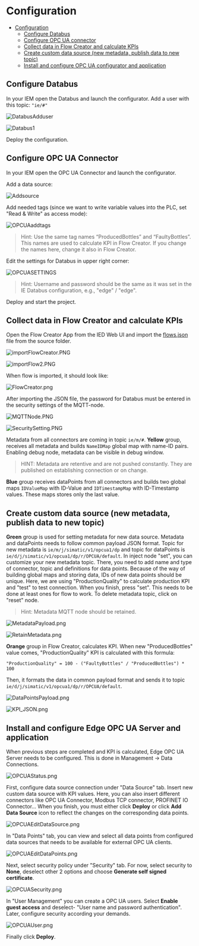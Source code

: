 # Configuration

- [Configuration](#configuration)
  - [Configure Databus](#configure-databus)
  - [Configure OPC UA connector](#configure-OPC-UA-connector)
  - [Collect data in Flow Creator and calculate KPIs](#collect-data-in-flow-creator-and-calculate-kpis)
  - [Create custom data source (new metadata, publish data to new topic)](#create-custom-data-source-new-metadata-publish-data-to-new-topic)
  - [Install and configure OPC UA configurator and application](#install-and-configure-opc-ua-configurator-and-application)
  
## Configure Databus

In your IEM open the Databus and launch the configurator.
Add a user with this topic:
`"ie/#"`

![DatabusAdduser](graphics/DatabusAdduser.PNG)

![Databus1](graphics/Databus1.PNG)

Deploy the configuration.

## Configure OPC UA Connector

In your IEM open the OPC UA Connector and launch the configurator.

Add a data source:

![Addsource](graphics/Addsource.PNG)

Add needed tags (since we want to write variable values into the PLC, set "Read & Write" as access mode):

![OPCUAaddtags](graphics/OPCUAaddtags.PNG)

>Hint: Use the same tag names “ProducedBottles” and “FaultyBottles”. This names are used to calculate KPI in Flow Creator. If you change the names here, change it also in Flow Creator.

Edit the settings for Databus in upper right corner:

![OPCUASETTINGS](graphics/OPCUASETTINGS.PNG)

>Hint: Username and password should be the same as it was set in the IE Databus configuration, e.g., "edge" / "edge".

Deploy and start the project.

## Collect data in Flow Creator and calculate KPIs

Open the Flow Creator App from the IED Web UI and import the [flows.json](../src/flows.json) file from the source folder.

![importFlowCreator.PNG](graphics/importFlowCreator.png)

![importFlow2.PNG](graphics/importFlow2.png)

When flow is imported, it should look like:

![FlowCreator.png](graphics/FlowCreator.png)

After importing the JSON file, the password for Databus must be entered in the security settings of the MQTT-node.

![MQTTNode.PNG](graphics/MQTT_node.png)

![SecuritySetting.PNG](graphics/SecuritySetting.png)

Metadata from all connectors are coming in topic `ie/m/#`. **Yellow** group, receives all metadata and builds `NameIDMap` global map with name-ID pairs. Enabling debug node, metadata can be visible in debug window.

>HINT: Metadata are retentive and are not pushed constantly. They are published on establishing connection or on change.

**Blue** group receives dataPoints from all connectors and builds two global maps `IDValueMap` with ID-Value and `IDTimestampMap` with ID-Timestamp values. These maps stores only the last value.

## Create custom data source (new metadata, publish data to new topic)

**Green** group is used for setting metadata for new data source. Metadata and dataPoints needs to follow common payload JSON format. Topic for new metadata is `ie/m/j/simatic/v1/opcua1/dp` and topic for dataPoints is `ie/d/j/simatic/v1/opcua1/dp/r/OPCUA/default`. In inject node "set", you can customize your new metadata topic. There, you need to add name and type of connector, topic and definitions for data points. Because of the way of building global maps and storing data, IDs of new data points should be unique. Here, we are using "ProductionQuality" to calculate production KPI and "test" to test connection. When you finish, press "set". This needs to be done at least ones for flow to work. To delete metadata topic, click on "reset" node.

>Hint: Metadata MQTT node should be retained.

![MetadataPayload.png](graphics/MetadataPayload.png)

![RetainMetadata.png](graphics/RetainMetadata.png)

**Orange** group in Flow Creator, calculates KPI. When new "ProducedBottles" value comes, "ProductionQuality" KPI is calculated with this formula:

`"ProductionQuality" = 100 - ("FaultyBottles" / "ProducedBottles") * 100`

Then, it formats the data in common payload format and sends it to topic `ie/d/j/simatic/v1/opcua1/dp/r/OPCUA/default`.

![DataPointsPayload.png](graphics/DataPointsPayload.png)

![KPI_JSON.png](graphics/KPI_JSON.png)

## Install and configure Edge OPC UA Server and application

When previous steps are completed and KPI is calculated, Edge OPC UA Server needs to be configured. This is done in Management -> Data Connections.

![OPCUAStatus.png](graphics/OPCUAStatus.png)

First, configure data source connection under "Data Source" tab. Insert new custom data source with KPI values. Here, you can also insert different connectors like OPC UA Connector, Modbus TCP connector, PROFINET IO Connector... When you finish, you must either click **Deploy** or click **Add Data Source** icon to reflect the changes on the corresponding data points.

![OPCUAEditDataSource.png](graphics/OPCUAEditDataSource.png)

In "Data Points" tab, you can view and select all data points from configured data sources that needs to be available for external OPC UA clients.

![OPCUAEditDataPoints.png](graphics/OPCUAEditDataPoints.png)

Next, select security policy under "Security" tab. For now, select security to **None**, deselect other 2 options and choose **Generate self signed certificate**.

![OPCUASecurity.png](graphics/OPCUASecurity.png)

In "User Management" you can create a OPC UA users. Select **Enable guest access** and deselect- "User name and password authentication". Later, configure security according your demands.

![OPCUAUser.png](graphics/OPCUAUser.png)

Finally click **Deploy**.
